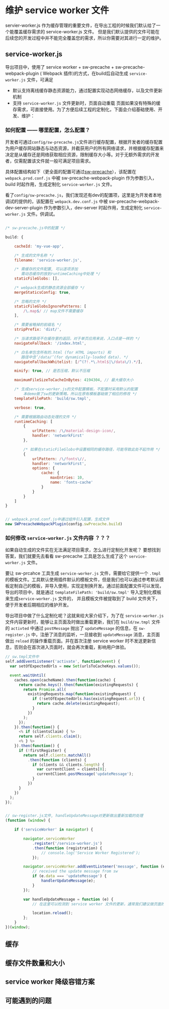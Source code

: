 # 维护 service worker 文件

servier-worker.js 作为缓存管理的重要文件，在导出工程的时候我们默认给了一个能覆盖缓存需求的 service-worker.js 文件。
但是我们默认提供的文件可能在后续您的开发过程中并不能完全覆盖您的需求，所以你需要对其进行一定的维护。

## service-worker.js

导出项目中，使用了 service worker + sw-precache + sw-precache-webpack-plugin ( Webpack 插件)的方式，在build后自动生成 `service-worker.js` 文件，可满足
* 默认支持离线缓存静态资源能力，通过配置实现动态网络缓存，以及文件更新机制
* 支持 `service-worker.js` 文件更新时，页面自动重载
页面如果没有特殊的缓存需求，可直接使用。为了方便后续工程的定制化，下面会介绍基础使用、开发、维护：



### 如何配置 —— 哪里配置，怎么配置？

开发者可通过`config/sw-precache.js`文件进行缓存配置，根据开发者的缓存配置为用户缓存网站静态与动态资源，并截获用户的所有网络请求，并根据缓存配置来决定是从缓存还是网络获取相应资源，限制缓存大小等。对于无额外需求的开发者，仅需配置该文件就一般可满足项目需求。

具体配置结构如下（更全面的配置可通过[sw-precache](https://www.npmjs.com/package/sw-precache)），该配置在 `webpack.prod.conf.js` 中被 sw-precache-webpack-plugin 作为参数引入，build 时起作用，生成定制化 `service-worker.js` 文件。


看了`config/sw-precache.js`，我们发现还有dev的配置项，这里是为开发者本地调试的提供的，该配置在 `webpack.dev.conf.js` 中被 sw-precache-webpack-dev-server-plugin 作为参数引入，dev-server 时起作用，生成定制化 `service-worker.js` 文件。供调试。


``` js

/* sw-precache.js中的配置 */

build: {

    cacheId: 'my-vue-app',

    /* 生成的文件名称 */
    filename: 'service-worker.js',

    /* 需缓存的文件配置, 可以逐项添加
       需动态缓存的放到runtimeCaching中处理 */
    staticFileGlobs: [],

    /* webpack生成的静态资源全部缓存 */
    mergeStaticsConfig: true,

    /* 忽略的文件 */
    staticFileGlobsIgnorePatterns: [
        /\.map$/ // map文件不需要缓存
    ],

    /* 需要省略掉的前缀名 */
    stripPrefix: 'dist/',

    /* 当请求路径不在缓存里的返回，对于单页应用来说，入口点是一样的 */
    navigateFallback: '/index.html',

    /* 白名单包含所有的.html (for HTML imports) 和
       路径中含’/data/’(for dynamically-loaded data). */
    navigateFallbackWhitelist: [/^(?!.*\.html$|\/data\/).*/],

    minify: true, // 是否压缩，默认不压缩

    maximumFileSizeToCacheInBytes: 4194304, // 最大缓存大小

    /* 生成service-worker.js的文件配置模板，不配置时采用默认的配置
        本demo做了sw的更新策略，所以在原有模板基础做了相应的修改 */
    templateFilePath: 'build/sw.tmpl',

    verbose: true,

    /* 需要根据路由动态处理的文件 */
    runtimeCaching: [
        {
            urlPattern: /\/material-design-icon/,
            handler: 'networkFirst'
        },

        /* 如果在staticFileGlobs中设置相同的缓存路径，可能导致此处不起作用 */
        {
            urlPattern: /\/fonts\//,
            handler: 'networkFirst',
            options: {
                cache: {
                    maxEntries: 10,
                    name: 'fonts-cache'
                }
            }
        }
    ]
}


// webpack.prod.conf.js中通过组件引入配置，生成文件
new SWPrecacheWebpackPlugin(config.swPrecache.build)


```



### 如何修改 `service-worker.js` 文件内容 ？？？

如果自动生成的文件实在无法满足项目需求，怎么进行定制化开发呢？ 要想找到答案，我们就要先去看看 sw-precache 工具是怎么生成了这个 `service-worker.js` 文件。

要让 sw-prcahce 工具生成 `service-worker.js` 文件，需要给它提供一个 `.tmpl` 的模板文件。工具默认使用插件默认的模板文件，但是我们也可以通过参考默认模板定制自己的模板，并导入使用，实现定制换开发。通过前面配置文件可以发现，导出的项目中，就是通过 `templateFilePath: 'build/sw.tmpl'` 导入定制化模板来生成`service-worker.js` 文件的， 并且模板文件被提取到了 build 文件夹下，便于开发者后期相应的维护开发。

导出项目中做了什么定制化呢？这就来给大家介绍下，为了在 `service-worker.js` 文件内容更新时，能够让主页面及时做出重载更新，我们在 `build/sw.tmpl` 文件的 `activted` 中通过 `postMessage` 抛出了 `updateMessage` 的信息，在 `sw-register.js` 中，注册了消息的监听，一旦接收到 `updateMessage` 消息，主页面做出 `reload` 的操作重载页面。并在首次注册 service worker 时不发送更新信息，否则会在首次进入页面时，就会再次重载，影响用户体验。


``` js
// sw.tmpl文件中
self.addEventListener('activate', function(event) {
  var setOfExpectedUrls = new Set(urlsToCacheKeys.values());

  event.waitUntil(
    caches.open(cacheName).then(function(cache) {
      return cache.keys().then(function(existingRequests) {
        return Promise.all(
          existingRequests.map(function(existingRequest) {
            if (!setOfExpectedUrls.has(existingRequest.url)) {
              return cache.delete(existingRequest);
            }
          })
        );
      });
    }).then(function() {
      <% if (clientsClaim) { %>
      return self.clients.claim();
      <% } %>
    }).then(function() {
      if (!firstRegister) {
        return self.clients.matchAll()
          .then(function (clients) {
            if (clients && clients.length) {
              var currentClient = clients[0];
              currentClient.postMessage('updateMessage');
            }
          })
      }
    })
  );
});


// sw-register.js文件, handleUpdateMessage对更新做出重新加载的处理
(function (window) {

    if ('serviceWorker' in navigator) {

        navigator.serviceWorker
            .register('/service-worker.js')
            .then(function (registration) {
                // console.log('Service Worker Registered');
            });

        navigator.serviceWorker.addEventListener('message', function (e) {
            // received the update message from sw
            if (e.data === 'updateMessage') {
                handlerUpdateMessage(e);
            }
        });

        var handleUpdateMessage = function (e) {
            // 在这里可以检测到 service worker 文件的更新，通常我们建议做页面的 reload

            location.reload();
        };
    }
})(window);

```


## 缓存

## 缓存文件数量和大小

## service worker 降级容错方案

## 可能遇到的问题

